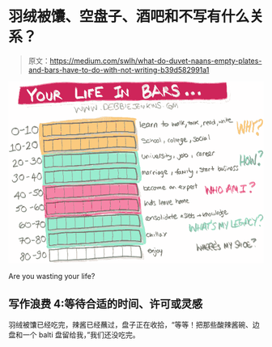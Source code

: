 # 羽绒被馕、空盘子、酒吧和不写有什么关系？

> 原文：<https://medium.com/swlh/what-do-duvet-naans-empty-plates-and-bars-have-to-do-with-not-writing-b39d582991a1>

![](img/11600df0b217498675a6290afdd2f226.png)

Are you wasting your life?

## 写作浪费 4:等待合适的时间、许可或灵感

羽绒被馕已经吃完，辣酱已经蘸过，盘子正在收拾，“等等！把那些酸辣酱碗、边盘和一个 balti 盘留给我，”我们还没吃完。